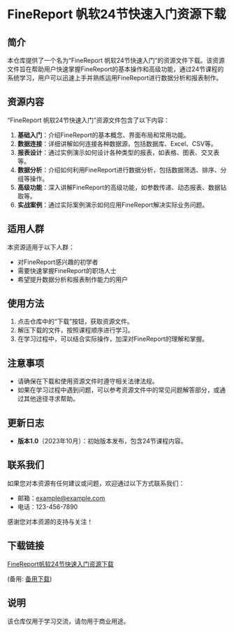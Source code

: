 # FineReport 帆软24节快速入门资源下载

## 简介

本仓库提供了一个名为“FineReport 帆软24节快速入门”的资源文件下载。该资源文件旨在帮助用户快速掌握FineReport的基本操作和高级功能，通过24节课程的系统学习，用户可以迅速上手并熟练运用FineReport进行数据分析和报表制作。

## 资源内容

“FineReport 帆软24节快速入门”资源文件包含了以下内容：

1. **基础入门**：介绍FineReport的基本概念、界面布局和常用功能。
2. **数据连接**：详细讲解如何连接各种数据源，包括数据库、Excel、CSV等。
3. **报表设计**：通过实例演示如何设计各种类型的报表，如表格、图表、交叉表等。
4. **数据分析**：介绍如何利用FineReport进行数据分析，包括数据筛选、排序、分组等操作。
5. **高级功能**：深入讲解FineReport的高级功能，如参数传递、动态报表、数据钻取等。
6. **实战案例**：通过实际案例演示如何应用FineReport解决实际业务问题。

## 适用人群

本资源适用于以下人群：

- 对FineReport感兴趣的初学者
- 需要快速掌握FineReport的职场人士
- 希望提升数据分析和报表制作能力的用户

## 使用方法

1. 点击仓库中的“下载”按钮，获取资源文件。
2. 解压下载的文件，按照课程顺序进行学习。
3. 在学习过程中，可以结合实际操作，加深对FineReport的理解和掌握。

## 注意事项

- 请确保在下载和使用资源文件时遵守相关法律法规。
- 如果在学习过程中遇到问题，可以参考资源文件中的常见问题解答部分，或通过其他途径寻求帮助。

## 更新日志

- **版本1.0**（2023年10月）：初始版本发布，包含24节课程内容。

## 联系我们

如果您对本资源有任何建议或问题，欢迎通过以下方式联系我们：

- 邮箱：example@example.com
- 电话：123-456-7890

感谢您对本资源的支持与关注！

## 下载链接
[FineReport帆软24节快速入门资源下载](https://pan.quark.cn/s/52e9fbd596dd) 

(备用: [备用下载](https://pan.baidu.com/s/17mNpUXd3FQcHqwrMMStLsw?pwd=1234))

## 说明

该仓库仅用于学习交流，请勿用于商业用途。
